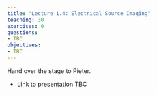 ```yaml
---
title: "Lecture 1.4: Electrical Source Imaging"
teaching: 30
exercises: 0
questions:
- TBC
objectives:
- TBC
---
```


Hand over the stage to Pieter.

- Link to presentation TBC
